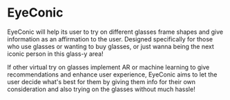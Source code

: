 # EyeConic
EyeConic will help its user to try on different glasses frame shapes and give information as an affirmation to the user. Designed specifically for those who use glasses or wanting to buy glasses, or just wanna being the next iconic person in this glass-y area!

If other virtual try on glasses implement AR or machine learning to give recommendations and enhance user experience, EyeConic aims to let the user decide what's best for them by giving them info for their own consideration and also trying on the glasses without much hassle!
